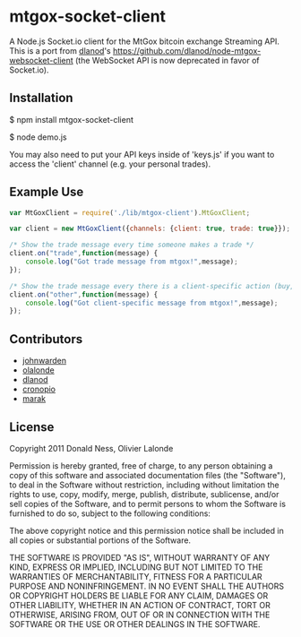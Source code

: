 mtgox-socket-client
===========================

A Node.js Socket.io client for the MtGox bitcoin exchange Streaming API. This is a port from [dlanod](https://github.com/dlanod)'s https://github.com/dlanod/node-mtgox-websocket-client (the WebSocket API is now deprecated in favor of Socket.io).

Installation
------------

$ npm install mtgox-socket-client

$ node demo.js

You may also need to put your API keys inside of 'keys.js' if you want to access the 'client' channel (e.g. your personal trades).

Example Use
------------

```javascript
var MtGoxClient = require('./lib/mtgox-client').MtGoxClient;

var client = new MtGoxClient({channels: {client: true, trade: true}});

/* Show the trade message every time someone makes a trade */
client.on("trade",function(message) {
	console.log("Got trade message from mtgox!",message);	
});

/* Show the trade message every there is a client-specific action (buy, sell, etc) */
client.on("other",function(message) {
	console.log("Got client-specific message from mtgox!",message);	
});
```


Contributors
------------

* [johnwarden](https://github.com/johnwarden)
* [olalonde](https://github.com/olalonde)
* [dlanod](https://github.com/dlanod)
* [cronopio](https://github.com/cronopio)
* [marak](https://github.com/marak)

License
-------

Copyright 2011 Donald Ness, Olivier Lalonde

Permission is hereby granted, free of charge, to any person obtaining a copy of this software and associated documentation files (the "Software"), to deal in the Software without restriction, including without limitation the rights to use, copy, modify, merge, publish, distribute, sublicense, and/or sell copies of the Software, and to permit persons to whom the Software is furnished to do so, subject to the following conditions:

The above copyright notice and this permission notice shall be included in all copies or substantial portions of the Software.

THE SOFTWARE IS PROVIDED "AS IS", WITHOUT WARRANTY OF ANY KIND, EXPRESS OR IMPLIED, INCLUDING BUT NOT LIMITED TO THE WARRANTIES OF MERCHANTABILITY, FITNESS FOR A PARTICULAR PURPOSE AND NONINFRINGEMENT. IN NO EVENT SHALL THE AUTHORS OR COPYRIGHT HOLDERS BE LIABLE FOR ANY CLAIM, DAMAGES OR OTHER LIABILITY, WHETHER IN AN ACTION OF CONTRACT, TORT OR OTHERWISE, ARISING FROM, OUT OF OR IN CONNECTION WITH THE SOFTWARE OR THE USE OR OTHER DEALINGS IN THE SOFTWARE.
